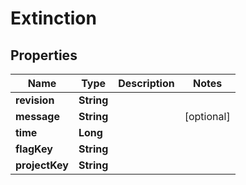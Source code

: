 

# Extinction


## Properties

Name | Type | Description | Notes
------------ | ------------- | ------------- | -------------
**revision** | **String** |  | 
**message** | **String** |  |  [optional]
**time** | **Long** |  | 
**flagKey** | **String** |  | 
**projectKey** | **String** |  | 



